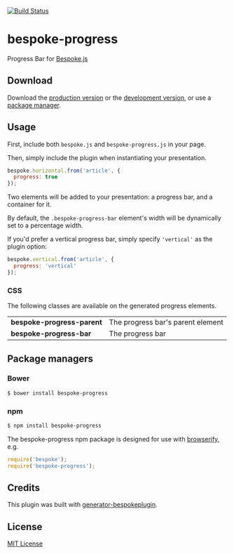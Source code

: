 [![Build Status](https://secure.travis-ci.org/markdalgleish/bespoke-progress.png?branch=master)](https://travis-ci.org/markdalgleish/bespoke-progress)

# bespoke-progress

Progress Bar for [Bespoke.js](http://markdalgleish.com/projects/bespoke.js)

## Download

Download the [production version][min] or the [development version][max], or use a [package manager](#package-managers).

[min]: https://raw.github.com/markdalgleish/bespoke-progress/master/dist/bespoke-progress.min.js
[max]: https://raw.github.com/markdalgleish/bespoke-progress/master/dist/bespoke-progress.js

## Usage

First, include both `bespoke.js` and `bespoke-progress.js` in your page.

Then, simply include the plugin when instantiating your presentation.

```js
bespoke.horizontal.from('article', {
  progress: true
});
```

Two elements will be added to your presentation: a progress bar, and a container for it.

By default, the `.bespoke-progress-bar` element's width will be dynamically set to a percentage width.

If you'd prefer a vertical progress bar, simply specify `'vertical'` as the plugin option:

```js
bespoke.vertical.from('article', {
  progress: 'vertical'
});
```

### CSS

The following classes are available on the generated progress elements.

<table>
   <tr>
    <td><b>bespoke-progress-parent</b></td>
    <td>The progress bar's parent element</td>
   </tr>
   <tr>
    <td><b>bespoke-progress-bar</b></td>
    <td>The progress bar</td>
   </tr>
</table>

## Package managers

### Bower

```bash
$ bower install bespoke-progress
```

### npm

```bash
$ npm install bespoke-progress
```

The bespoke-progress npm package is designed for use with [browserify](http://browserify.org/), e.g.

```js
require('bespoke');
require('bespoke-progress');
```

## Credits

This plugin was built with [generator-bespokeplugin](https://github.com/markdalgleish/generator-bespokeplugin).

## License

[MIT License](http://en.wikipedia.org/wiki/MIT_License)
